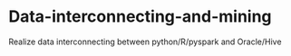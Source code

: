 # Data-interconnecting-and-mining
Realize data interconnecting between python/R/pyspark and Oracle/Hive 
